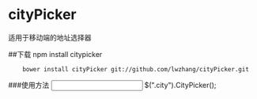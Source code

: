 # cityPicker
适用于移动端的地址选择器

##下载
        npm install citypicker
        
        bower install cityPicker git://github.com/lwzhang/cityPicker.git

###使用方法
        <input type="text" class="city"/>
        $(".city").CityPicker();
